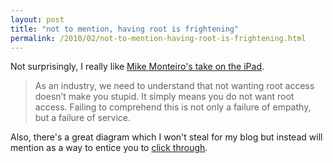 ```yaml
---
layout: post
title: "not to mention, having root is frightening"
permalink: /2010/02/not-to-mention-having-root-is-frightening.html
---
```


<p>Not surprisingly, I really like <a href="http://weblog.muledesign.com/2010/02/the_failure_of_empathy.php">Mike Monteiro&#39;s take on the iPad</a>.</p>

<blockquote><p>As an industry, we need to understand that not wanting root access doesn’t make you stupid. It simply means you do not want root access. Failing to comprehend this is not only a failure of empathy, but a failure of service.</p></blockquote>

<p>Also, there&#39;s a great diagram which I won&#39;t steal for my blog but instead will mention as a way to entice you to <a href="http://weblog.muledesign.com/2010/02/the_failure_of_empathy.php">click through</a>.</p>


